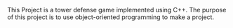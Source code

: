 This Project is a tower defense game implemented using C++. 
The purpose of this project is to use object-oriented programming to make a project.

